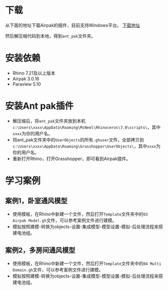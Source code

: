 # 下载

从下面的地址下载Airpak的插件，目前支持Windows平台。
[下载地址](xxx.com)

然后解压缩代码到本地，得到`ant_pak`文件夹。

# 安装依赖

- Rhino 7.21及以上版本
- Airpak 3.0.16
- Paraview 5.10

# 安装Ant pak插件

- 解压缩后，将`ant_pak`文件夹放到本机`c:\Users\xxxx\AppData\Roaming\McNeel\Rhinoceros\7.0\scripts\`，其中`xxxx`为你的用户名。
- 将ant_pak文件夹中的`UserObjects`的所有`.ghuser`文件，全部拷贝到`c:\Users\xxxx\AppData\Roaming\Grasshopper\UserObjects\`，其中`xxxx`为你的用户名。
- 重新打开Rhino，打开Grasshopper，即可看到Airpak插件。

# 学习案例

## 案例1，卧室通风模型

- 使用模板，在Rhino中新建一个文件，然后打开`Template`文件夹中的`03 Airpak Model.gh`文件，可以参考案例文件进行建模。
- 模拟按照建模-转换为objects-设置-集成模型-模型设置-模拟-后处理流程来搭建电池组。

## 案例2，多房间通风模型

- 使用模板，在Rhino中新建一个文件，然后打开`Template`文件夹中的`04 Multi Domain.gh`文件，可以参考案例文件进行建模。
- 模拟按照建模-转换为objects-设置-集成模型-模型设置-模拟-后处理流程来搭建电池组。
